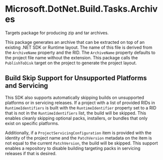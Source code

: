 # Microsoft.DotNet.Build.Tasks.Archives

Targets package for producing zip and tar archives.

This package generates an archive that can be extracted on top of an existing .NET SDK or Runtime layout. The name of this file is derived from the `ArchiveName` property and the RID. The `ArchiveName` property defaults to the project file name without the extension. This package calls the `PublishToDisk` target on the project to generate the project layout.

## Build Skip Support for Unsupported Platforms and Servicing

This SDK also supports automatically skipping builds on unsupported platforms or in servicing releases. If a project with a list of provided RIDs in `RuntimeIdentifiers` is built with the `RuntimeIdentifier` property set to a RID that is not in the `RuntimeIdentifiers` list, the build will be skipped. This enables cleanly skipping optional packs, installers, or bundles that only exist on specific platforms. 

Additionally, if a `ProjectServicingConfiguration` item is provided with the identity of the project name and the `PatchVersion` metadata on the item is not equal to the current `PatchVersion`, the build will be skipped. This support enables a repository to disable building targeting packs in servicing releases if that is desired.


